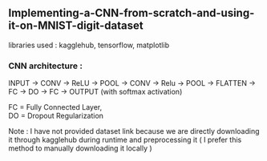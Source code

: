 ## Implementing-a-CNN-from-scratch-and-using-it-on-MNIST-digit-dataset

libraries used : kagglehub, tensorflow, matplotlib

### CNN architecture : 

INPUT -> CONV -> ReLU -> POOL -> CONV -> Relu -> POOL -> FLATTEN -> FC -> DO -> FC -> OUTPUT (with softmax activation)

FC = Fully Connected Layer,     
DO = Dropout Regularization

Note : I have not provided dataset link because we are directly downloading it through kagglehub during runtime and preprocessing it  ( I prefer this method to manually downloading it locally )
